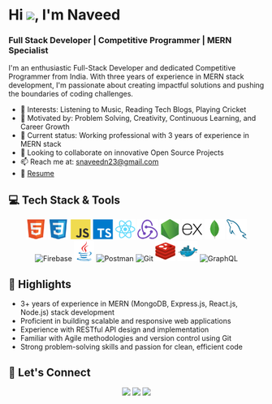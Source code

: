 # Hi <img src="https://raw.githubusercontent.com/MartinHeinz/MartinHeinz/master/wave.gif" width="30px">, I'm Naveed

### Full Stack Developer | Competitive Programmer | MERN Specialist

I'm an enthusiastic Full-Stack Developer and dedicated Competitive Programmer from India. With three years of experience in MERN stack development, I'm passionate about creating impactful solutions and pushing the boundaries of coding challenges.

- 👀 Interests: Listening to Music, Reading Tech Blogs, Playing Cricket
- 🚀 Motivated by: Problem Solving, Creativity, Continuous Learning, and Career Growth
- 🌱 Current status: Working professional with 3 years of experience in MERN stack
- 💞️ Looking to collaborate on innovative Open Source Projects
- 📫 Reach me at: snaveedn23@gmail.com
- 📄 [Resume](https://drive.google.com/file/d/1X1WX4veNx5XQENYNbfkXVXz1CT5HuHbG/view?usp=sharing)

## 💻 Tech Stack & Tools

<p align="center">
  <img src="https://raw.githubusercontent.com/devicons/devicon/master/icons/html5/html5-original.svg" alt="HTML5" width="40" height="40"/>
  <img src="https://raw.githubusercontent.com/devicons/devicon/master/icons/css3/css3-original.svg" alt="CSS3" width="40" height="40"/>
  <img src="https://raw.githubusercontent.com/devicons/devicon/master/icons/javascript/javascript-original.svg" alt="JavaScript" width="40" height="40"/>
  <img src="https://raw.githubusercontent.com/devicons/devicon/master/icons/typescript/typescript-original.svg" alt="TypeScript" width="40" height="40"/>
  <img src="https://raw.githubusercontent.com/devicons/devicon/master/icons/react/react-original.svg" alt="React" width="40" height="40"/>
  <img src="https://raw.githubusercontent.com/devicons/devicon/master/icons/redux/redux-original.svg" alt="Redux" width="40" height="40"/>
  <img src="https://raw.githubusercontent.com/devicons/devicon/master/icons/nodejs/nodejs-original.svg" alt="Node.js" width="40" height="40"/>
  <img src="https://raw.githubusercontent.com/devicons/devicon/master/icons/express/express-original.svg" alt="Express.js" width="40" height="40"/>
  <img src="https://raw.githubusercontent.com/devicons/devicon/master/icons/mongodb/mongodb-original.svg" alt="MongoDB" width="40" height="40"/>
  <img src="https://raw.githubusercontent.com/devicons/devicon/master/icons/mysql/mysql-original.svg" alt="MySQL" width="40" height="40"/>
  <img src="https://www.vectorlogo.zone/logos/firebase/firebase-icon.svg" alt="Firebase" width="40" height="40"/>
  <img src="https://raw.githubusercontent.com/devicons/devicon/master/icons/java/java-original.svg" alt="Java" width="40" height="40"/>
  <img src="https://www.vectorlogo.zone/logos/getpostman/getpostman-icon.svg" alt="Postman" width="40" height="40"/>
  <img src="https://www.vectorlogo.zone/logos/git-scm/git-scm-icon.svg" alt="Git" width="40" height="40"/>
  <img src="https://raw.githubusercontent.com/devicons/devicon/master/icons/redis/redis-original.svg" alt="Redis" width="40" height="40"/>
  <img src="https://raw.githubusercontent.com/devicons/devicon/master/icons/docker/docker-original.svg" alt="Docker" width="40" height="40"/>
  <img src="https://www.vectorlogo.zone/logos/graphql/graphql-icon.svg" alt="GraphQL" width="40" height="40"/>
</p>

## 🌟 Highlights

- 3+ years of experience in MERN (MongoDB, Express.js, React.js, Node.js) stack development
- Proficient in building scalable and responsive web applications
- Experience with RESTful API design and implementation
- Familiar with Agile methodologies and version control using Git
- Strong problem-solving skills and passion for clean, efficient code

## 🤝 Let's Connect

<p align="center">
  <a href="https://linkedin.com/in/yourusername"><img src="https://img.shields.io/badge/-LinkedIn-0077B5?style=flat-square&logo=Linkedin&logoColor=white"/></a>
  <a href="https://twitter.com/yourusername"><img src="https://img.shields.io/badge/-Twitter-1DA1F2?style=flat-square&logo=Twitter&logoColor=white"/></a>
  <a href="https://dev.to/yourusername"><img src="https://img.shields.io/badge/-DEV.to-0A0A0A?style=flat-square&logo=dev.to&logoColor=white"/></a>
</p>
